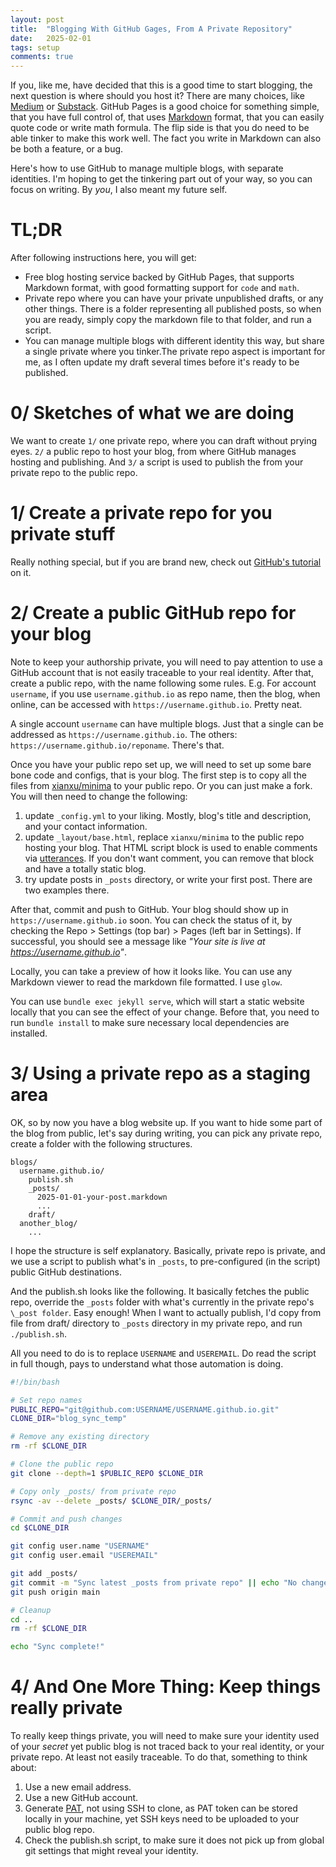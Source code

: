 ```yaml
---
layout: post
title:  "Blogging With GitHub Gages, From A Private Repository"
date:   2025-02-01
tags: setup
comments: true
---
```


If you, like me, have decided that this is a good time to start blogging, the next question is where should you host it? There are many choices, like [Medium](https://medium.com/) or [Substack](https://substack.com/about). GitHub Pages is a good choice for something simple, that you have full control of, that uses [Markdown](https://en.wikipedia.org/wiki/Markdown) format, that you can easily quote code or write math formula. The flip side is that you do need to be able tinker to make this work well. The fact you write in Markdown can also be both a feature, or a bug. 

Here's how to use GitHub to manage multiple blogs, with separate identities. I'm hoping to get the tinkering part out of your way, so you can focus on writing. By *you*, I also meant my future self.

# TL;DR

After following instructions here, you will get:

* Free blog hosting service backed by GitHub Pages, that supports Markdown format, with good formatting support for `code` and `math`.
* Private repo where you can have your private unpublished drafts, or any other things. There is a folder representing all published posts, so when you are ready, simply copy the markdown file to that folder, and run a script.
* You can manage multiple blogs with different identity this way, but share a single private where you tinker.The private repo aspect is important for me, as I often update my draft several times before it's ready to be published.

# 0/ Sketches of what we are doing

We want to create `1/` one private repo, where you can draft without prying eyes. `2/` a public repo to host your blog, from where GitHub manages hosting and publishing. And `3/` a script is used to publish the from your private repo to the public repo.

# 1/ Create a private repo for you private stuff

Really nothing special, but if you are brand new, check out [GitHub's tutorial](https://docs.github.com/en/repositories/creating-and-managing-repositories/quickstart-for-repositories) on it.

# 2/ Create a public GitHub repo for your blog

Note to keep your authorship private, you will need to pay attention to use a GitHub account that is not easily traceable to your real identity. After that, create a public repo, with the name following some rules. E.g. For account `username`, if you use `username.github.io` as repo name, then the blog, when online, can be accessed with `https://username.github.io`. Pretty neat.

A single account `username` can have multiple blogs. Just that a single can be addressed as `https://username.github.io`. The others: `https://username.github.io/reponame`. There's that.

Once you have your public repo set up, we will need to set up some bare bone code and configs, that is your blog. The first step is to copy all the files from [xianxu/minima](https://github.com/xianxu/minima) to your public repo. Or you can just make a fork. You will then need to change the following:

1. update `_config.yml` to your liking. Mostly, blog's title and description, and your contact information.
2. update `_layout/base.html`, replace `xianxu/minima` to the public repo hosting your blog. That HTML script block is used to enable comments via [utterances](https://utteranc.es). If you don't want comment, you can remove that block and have a totally static blog.
3. try update posts in `_posts` directory, or write your first post. There are two examples there.

After that, commit and push to GitHub. Your blog should show up in `https://username.github.io` soon. You can check the status of it, by checking the Repo > Settings (top bar) > Pages (left bar in Settings). If successful, you should see a message like *"Your site is live at https://username.github.io"*.

Locally, you can take a preview of how it looks like. You can use any Markdown viewer to read the markdown file formatted. I use `glow`. 

You can use `bundle exec jekyll serve`, which will start a static website locally that you can see the effect of your change. Before that, you need to run `bundle install` to make sure necessary local dependencies are installed.

# 3/ Using a private repo as a staging area

OK, so by now you have a blog website up. If you want to hide some part of the blog from public, let's say during writing, you can pick any private repo, create a folder with the following structures.


```
blogs/
  username.github.io/
    publish.sh
    _posts/
      2025-01-01-your-post.markdown
      ...
    draft/
  another_blog/
    ...
```

I hope the structure is self explanatory. Basically, private repo is private, and we use a script to publish what's in `_posts`, to pre-configured (in the script) public GitHub destinations.

And the publish.sh looks like the following. It basically fetches the public repo, override the `_posts` folder with what's currently in the private repo's `\_post folder`. Easy enough! When I want to actually publish, I'd copy from file from draft/ directory to `_posts` directory in my private repo, and run `./publish.sh`.

All you need to do is to replace `USERNAME` and `USEREMAIL`. Do read the script in full though, pays to understand what those automation is doing.

```sh
#!/bin/bash

# Set repo names
PUBLIC_REPO="git@github.com:USERNAME/USERNAME.github.io.git"
CLONE_DIR="blog_sync_temp"

# Remove any existing directory
rm -rf $CLONE_DIR

# Clone the public repo
git clone --depth=1 $PUBLIC_REPO $CLONE_DIR

# Copy only _posts/ from private repo
rsync -av --delete _posts/ $CLONE_DIR/_posts/

# Commit and push changes
cd $CLONE_DIR

git config user.name "USERNAME"
git config user.email "USEREMAIL"

git add _posts/
git commit -m "Sync latest _posts from private repo" || echo "No changes to commit"
git push origin main

# Cleanup
cd ..
rm -rf $CLONE_DIR

echo "Sync complete!"
```

# 4/ And One More Thing: Keep things really private

To really keep things private, you will need to make sure your identity used of your *secret* yet public blog is not traced back to your real identity, or your private repo. At least not easily traceable. To do that, something to think about:

1. Use a new email address.
2. Use a new GitHub account.
3. Generate [PAT](https://docs.github.com/en/authentication/keeping-your-account-and-data-secure/managing-your-personal-access-tokens), not using SSH to clone, as PAT token can be stored locally in your machine, yet SSH keys need to be uploaded to your public blog repo.
4. Check the publish.sh script, to make sure it does not pick up from global git settings that might reveal your identity. 
